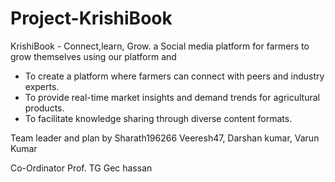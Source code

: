 # Project-KrishiBook
KrishiBook - Connect,learn, Grow. 
a Social media platform for farmers to grow themselves using our platform and 
* To create a platform where farmers can connect with peers and industry experts.
* To provide real-time market insights and demand trends for agricultural products.
* To facilitate knowledge sharing through diverse content formats.

Team
    leader and plan by Sharath196266
    Veeresh47, Darshan kumar, Varun Kumar

Co-Ordinator
  Prof. TG
  Gec hassan
